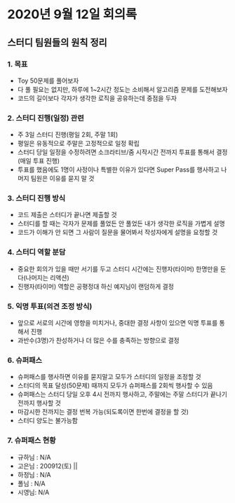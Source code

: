 # 2020년 9월 12일 회의록

## 스터디 팀원들의 원칙 정리

### 1. 목표

- Toy 50문제를 풀어보자
- 다 풀 필요는 없지만, 하루에 1~2시간 정도는 소비해서 알고리즘 문제를 도전해보자
- 코드의 길이보다 각자가 생각한 로직을 공유하는데 중점을 두자

### 2. 스터디 진행(일정) 관련

- 주 3일 스터디 진행(평일 2회, 주말 1회)
- 평일은 유동적으로 주말은 고정적으로 일정 확립
- 스터디 당일 일정을 수정하려면 소크라티브/줌 시작시간 전까지 투표를 통해서 결정(매일 투표 진행)
- 투표를 했음에도 1명이 사정이나 특별한 이유가 있다면 Super Pass를 행사하고 나머지 팀원은 이유를 묻지 말 것

### 3. 스터디 진행 방식

- 코드 제출은 스터디가 끝나면 제출할 것
- 스터디를 할 때는 각자가 문제를 풀었든 안 풀었든 내가 생각한 로직을 가볍게 설명
- 코드가 이해가 안 되면 그 사람이 질문을 물어봐서 작성자에게 설명을 요청할 것

### 4. 스터디 역할 분담

- 중요한 회의가 있을 때만 서기를 두고 스터디 시간에는 진행자(타이머) 한명만을 둔다(나머지는 리액션)
- 진행자(타이머) 역할은 공평정대 하신 예지님이 랜덤하게 결정

### 5. 익명 투표(의견 조정 방식)

- 앞으로 서로의 시간에 영향을 미치거나, 중대한 결정 사항이 있으면 익명 투표를 통해서 진행
- 과반수(3명)가 찬성하거나 더 많은 수를 충족하는 방향으로 결정

### 6. 슈퍼패스

- 슈퍼패스를 행사하면 이유를 묻지말고 모두가 스터디의 일정을 조정할 것
- 스터디의 목표 달성(50문제) 때까지 모두가 슈퍼패스를 2회씩 행사할 수 있음
- 슈퍼패스는 스터디 당일 오후 4시 전까지 행사하고, 주말에는 주말 스터디가 끝나기 전까지 행사할 것
- 마감시한 전까지는 결정 번복 가능(되도록이면 한번에 결정을 할 것)
- 스터디 양도는 불가능함

### 7. 슈퍼패스 현황

- 규하님 : N/A
- 고은님 : 200912(토) ||
- 하정님 : N/A
- 폴님 : N/A
- 시영님: N/A
